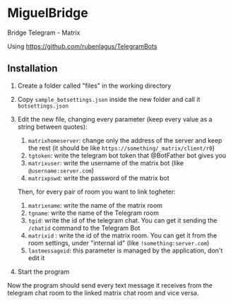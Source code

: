 # MiguelBridge
Bridge Telegram - Matrix

Using https://github.com/rubenlagus/TelegramBots


## Installation
1. Create a folder called "files" in the working directory
2. Copy `sample_botsettings.json` inside the new folder and call it `botsettings.json`
3. Edit the new file, changing every parameter (keep every value as a string between quotes):
    1. `matrixhomeserver`: change only the address of the server and keep the rest (it should be like `https://something/_matrix/client/r0`)
    2. `tgtoken`: write the telegram bot token that @BotFather bot gives you
    3. `matrixuser`: write the username of the matrix bot (like `@username:server.com`)
    4. `matrixpswd`: write the password of the matrix bot
    
    Then, for every pair of room you want to link togheter:
    1. `matrixname`: write the name of the matrix room
    2. `tgname`: write the name of the Telegram room
    3. `tgid`: write the id of the telegram chat. You can get it sending the `/chatid` command to the Telegram Bot
    4. `matrixid` : write the id of the matrix room. You can get it from the room settings, under "internal id" (like `!something:server.com`)
    5. `lastmessageid`: this parameter is managed by the application, don't edit it
4. Start the program

Now the program should send every text message it receives from the telegram chat room to the linked matrix chat room and vice versa.
